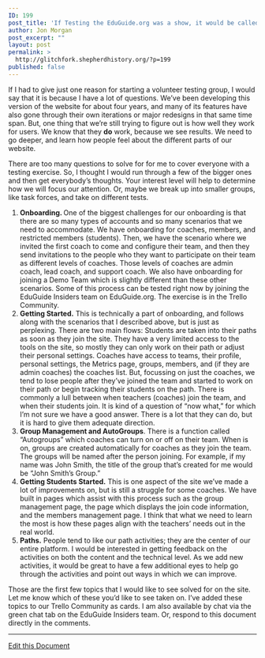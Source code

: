 ```yaml
---
ID: 199
post_title: 'If Testing the EduGuide.org was a show, it would be called &#8220;The UX-Files&#8221;'
author: Jon Morgan
post_excerpt: ""
layout: post
permalink: >
  http://glitchfork.shepherdhistory.org/?p=199
published: false
---
```

<p>If I had to give just one reason for starting a volunteer testing group, I would say that it is because I have a lot of questions. We’ve been developing this version of the website for about four years, and many of its features have also gone through their own iterations or major redesigns in that same time span. But, one thing that we’re still trying to figure out is how well they work for users. We know that they <b>do</b> work, because we see results. We need to go deeper, and learn how people feel about the different parts of our website.</p>
<p>There are too many questions to solve for for me to cover everyone with a testing exercise. So, I thought I would run through a few of the bigger ones and then get everybody’s thoughts. Your interest level will help to determine how we will focus our attention. Or, maybe we break up into smaller groups, like task forces, and take on different tests.</p>
<p></p>
<ol>
<li><b>Onboarding. </b>One of the biggest challenges for our onboarding is that there are so many types of accounts and so many scenarios that we need to accommodate. We have onboarding for coaches, members, and restricted members (students). Then, we have the scenario where we invited the first coach to come and configure their team, and then they send invitations to the people who they want to participate on their team as different levels of coaches. Those levels of coaches are admin coach, lead coach, and support coach. We also have onboarding for joining a Demo Team which is slightly different than these other scenarios. Some of this process can be tested right now by joining the EduGuide Insiders team on EduGuide.org. The exercise is in the Trello Community.</li>
<li><b>Getting Started.</b> This is technically a part of onboarding, and follows along with the scenarios that I described above, but is just as perplexing. There are two main flows: Students are taken into their paths as soon as they join the site. They have a very limited access to the tools on the site, so mostly they can only work on their path or adjust their personal settings. Coaches have access to teams, their profile, personal settings, the Metrics page, groups, members, and (if they are admin coaches) the coaches list. But, focussing on just the coaches, we tend to lose people after they’ve joined the team and started to work on their path or begin tracking their students on the path. There is commonly a lull between when teachers (coaches) join the team, and when their students join. It is kind of a question of “now what,” for which I’m not sure we have a good answer. There is a lot that they can do, but it is hard to give them adequate direction.</li>
<li><b>Group Management and AutoGroups</b>. There is a function called “Autogroups” which coaches can turn on or off on their team. When is on, groups are created automatically for coaches as they join the team. The groups will be named after the person joining. For example, if my name was John Smith, the title of the group that’s created for me would be “John Smith’s Group.”</li>
<li><b>Getting Students Started.</b> This is one aspect of the site we’ve made a lot of improvements on, but is still a struggle for some coaches. We have built in pages which assist with this process such as the group management page, the page which displays the join code information, and the members management page. I think that what we need to learn the most is how these pages align with the teachers’ needs out in the real world.</li>
<li><b>Paths.</b> People tend to like our path activities; they are the center of our entire platform. I would be interested in getting feedback on the activities on both the content and the technical level. As we add new activities, it would be great to have a few additional eyes to help go through the activities and point out ways in which we can improve.</li>
</ol>
<p></p>
<p>Those are the first few topics that I would like to see solved for on the site. Let me know which of these you’d like to see taken on. I’ve added these topics to our Trello Community as cards. I am also available by chat via the green chat tab on the EduGuide Insiders team. Or, respond to this document directly in the comments.</p>
<p></p>
<p></p>
<p><hr></p>
<p><a href="https://docs.google.com/document/d/1UstxDiryfKxrX5HcjPrAUoHqFC6_P-rPUE61NmEEkQc/edit?usp=sharing">Edit this Document</a></p>